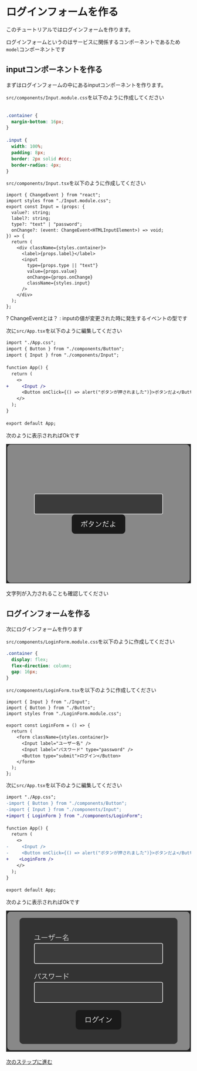 # ログインフォームを作る
このチュートリアルではログインフォームを作ります。

ログインフォームというのはサービスに関係するコンポーネントであるため`model`コンポーネントです

## inputコンポーネントを作る
まずはログインフォームの中にあるinputコンポーネントを作ります。

`src/components/Input.module.css`を以下のように作成してください
```css

.container {
  margin-bottom: 16px;
}

.input {
  width: 100%;
  padding: 8px;
  border: 2px solid #ccc;
  border-radius: 4px;
}

```

`src/components/Input.tsx`を以下のように作成してください
```tsx
import { ChangeEvent } from "react";
import styles from "./Input.module.css";
export const Input = (props: {
  value?: string;
  label?: string;
  type?: "text" | "password";
  onChange?: (event: ChangeEvent<HTMLInputElement>) => void;
}) => {
  return (
    <div className={styles.container}>
      <label>{props.label}</label>
      <input
        type={props.type || "text"}
        value={props.value}
        onChange={props.onChange}
        className={styles.input}
      />
    </div>
  );
};

```

? ChangeEventとは？
: inputの値が変更された時に発生するイベントの型です

次に`src/App.tsx`を以下のように編集してください

```diff
import "./App.css";
import { Button } from "./components/Button";
import { Input } from "./components/Input";

function App() {
  return (
    <>
+     <Input />
      <Button onClick={() => alert("ボタンが押されました")}>ボタンだよ</Button>
    </>
  );
}

export default App;

```

次のように表示されればOkです

![image](medias/6.png)

文字列が入力されることも確認してください


## ログインフォームを作る
次にログインフォームを作ります

`src/components/LoginForm.module.css`を以下のように作成してください
```css
.container {
  display: flex;
  flex-direction: column;
  gap: 16px;
}
```

`src/components/LoginForm.tsx`を以下のように作成してください
```tsx
import { Input } from "./Input";
import { Button } from "./Button";
import styles from "./LoginForm.module.css";

export const LoginForm = () => {
  return (
    <form className={styles.container}>
      <Input label="ユーザー名" />
      <Input label="パスワード" type="password" />
      <Button type="submit">ログイン</Button>
    </form>
  );
};

```

次に`src/App.tsx`を以下のように編集してください

```diff
import "./App.css";
-import { Button } from "./components/Button";
-import { Input } from "./components/Input";
+import { LoginForm } from "./components/LoginForm";

function App() {
  return (
    <>
-     <Input />
-     <Button onClick={() => alert("ボタンが押されました")}>ボタンだよ</Button>
+    <LoginForm />
    </>
  );
}

export default App;

```

次のように表示されればOkです

![image](medias/7.png)


[次のステップに進む](https://github.com/tosaken1116/ui-tutorial/blob/main/docs/4.md)
